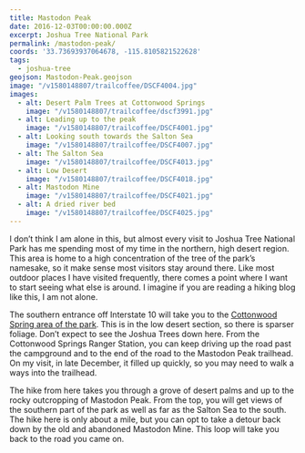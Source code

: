 ```yaml
---
title: Mastodon Peak
date: 2016-12-03T00:00:00.000Z
excerpt: Joshua Tree National Park
permalink: /mastodon-peak/
coords: '33.73693937064678, -115.8105821522628'
tags:
  - joshua-tree
geojson: Mastodon-Peak.geojson
image: "/v1580148807/trailcoffee/DSCF4004.jpg"
images:
  - alt: Desert Palm Trees at Cottonwood Springs
    image: "/v1580148807/trailcoffee/dscf3991.jpg"
  - alt: Leading up to the peak
    image: "/v1580148807/trailcoffee/DSCF4001.jpg"
  - alt: Looking south towards the Salton Sea
    image: "/v1580148807/trailcoffee/DSCF4007.jpg"
  - alt: The Salton Sea
    image: "/v1580148807/trailcoffee/DSCF4013.jpg"
  - alt: Low Desert
    image: "/v1580148807/trailcoffee/DSCF4018.jpg"
  - alt: Mastodon Mine
    image: "/v1580148807/trailcoffee/DSCF4021.jpg"
  - alt: A dried river bed
    image: "/v1580148807/trailcoffee/DSCF4025.jpg"
---
```

I don’t think I am alone in this, but almost every visit to Joshua Tree National Park has me spending most of my time in the northern, high desert region. This area is home to a high concentration of the tree of the park’s namesake, so it make sense most visitors stay around there. Like most outdoor places I have visited frequently, there comes a point where I want to start seeing what else is around. I imagine if you are reading a hiking blog like this, I am not alone.

The southern entrance off Interstate 10 will take you to the <a href="https://www.nps.gov/jotr/planyourvisit/cottonwood.htm">Cottonwood Spring area of the park</a>. This is in the low desert section, so there is sparser foliage. Don’t expect to see the Joshua Trees down here. From the Cottonwood Springs Ranger Station, you can keep driving up the road past the campground and to the end of the road to the Mastodon Peak trailhead. On my visit, in late December, it filled up quickly, so you may need to walk a ways into the trailhead.

The hike from here takes you through a grove of desert palms and up to the rocky outcropping of Mastodon Peak. From the top, you will get views of the southern part of the park as well as far as the Salton Sea to the south. The hike here is only about a mile, but you can opt to take a detour back down by the old and abandoned Mastodon Mine. This loop will take you back to the road you came on.



